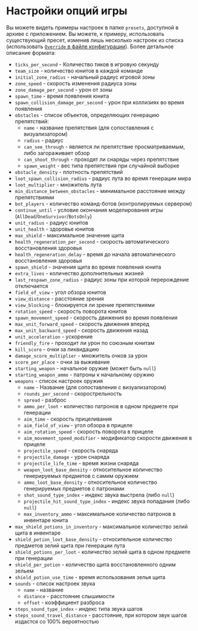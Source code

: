 # Настройки опций игры

Вы можете видеть примеры настроек в папке `presets`, доступной в архиве с приложением.
Вы можете, к примеру, использовать существующий пресет, изменив лишь несколько настроек из списка
(использовать [`Override` в файле конфигурации](app.md#формат-файла-конфигурации)).
Более детальное описание формата:

- `ticks_per_second` - Количество тиков в игровую секунду
- `team_size` - количество юнитов в каждой команде
- `initial_zone_radius` - начальный радиус игровой зоны
- `zone_speed` - скорость изменения радиуса зоны
- `zone_damage_per_second` - урон от зоны
- `spawn_time` - время появления юнита
- `spawn_collision_damage_per_second` - урон при коллизиях во время появления
- `obstacles` - список объектов, определяющих генерацию препятствий:
  - `name` - название препятствия (для сопоставления с визуализатором)
  - `radius` - радиус
  - `can_see_through` - является ли препятствие просматриваемым, либо загораживает обзор
  - `can_shoot_through` - проходят ли снаряды через препятствие
  - `spawn_weight` - вес типа препятствия при случайной выборке
- `obstacle_density` - плотность препятствий
- `loot_spawn_collision_radius` - радиус лута во время генерации мира
- `loot_multiplier` - множитель лута
- `min_distance_between_obstacles` - минимальное расстояние между препятствиями
- `bot_players` - количество команд-ботов (контролируемых сервером)
- `continue_until` - условие окончания моделирования игры (`AllDead`/`OneSurvivor`/`BotsOnly`)
- `unit_radius` - радиус юнитов
- `unit_health` - здоровье юнитов
- `max_shield` - максимальное значение щита
- `health_regeneration_per_second` - скорость автоматического восстановления здоровья
- `health_regeneration_delay` - время до начала автоматического восстановления здоровья
- `spawn_shield` - значения щита во время появления юнита
- `extra_lives` - количество дополнительных жизней
- `last_respawn_zone_radius` - радиус зоны при которой перерождение отключается
- `field_of_view` - угол обзора юнитов
- `view_distance` - расстояние зрения
- `view_blocking` - блокируется ли зрение препятствиями
- `rotation_speed` - скорость поворота юнитов
- `spawn_movement_speed` - скорость движения во время появления
- `max_unit_forward_speed` - скорость движения вперед
- `max_unit_backward_speed` - скорость движения назад
- `unit_acceleration` - ускорение
- `friendly_fire` - проходит ли урон по союзным юнитам
- `kill_score` - очки за ликвидацию
- `damage_score_multiplier` - множитель очков за урон
- `score_per_place` - очки за выживание
- `starting_weapon` - начальное оружие (может быть `null`)
- `starting_weapon_ammo` - патроны к начальному оружию
- `weapons` - список настроек оружия
  - `name` - Название (для сопоставления с визуализатором)
  - `rounds_per_second` - скорострельность
  - `spread` - разброс
  - `ammo_per_loot` - количество патронов в одном предмете при генерации
  - `aim_time` - скорость прицеливания
  - `aim_field_of_view` - угол обзора в прицеле
  - `aim_rotation_speed` - скорость поворота в прицеле
  - `aim_movement_speed_modifier` - модификатор скорости движения в прицеле
  - `projectile_speed` - скорость снаряда
  - `projectile_damage` - урон снаряда
  - `projectile_life_time` - время жизни снаряда
  - `weapon_loot_base_density` - относительное количество генерируемых предметов с самим оружием
  - `ammo_loot_base_density` - относительное количество генерируемых предметов с патронами
  - `shot_sound_type_index` - индекс звука выстрела (либо `null`)
  - `projectile_hit_sound_type_index` - индекс звука попадания (либо `null`)
  - `max_inventory_ammo` - максимальное количество патронов в инвентаре юнита
- `max_shield_potions_in_inventory` - максимальное количество зелий щита в инвентаре
- `shield_potion_loot_base_density` - относительное количество предметов зелий щита при генерации лута
- `shield_potions_per_loot` - количество зелий щита в одном предмете при генерации
- `shield_per_potion` - количество щита восстановленного одним зельем
- `shield_potion_use_time` - время использования зелья щита
- `sounds` - список настроек звука
  - `name` - название
  - `distance` - расстояние слышимости
  - `offset` - коэффициент разброса
- `steps_sound_type_index` - индекс типа звука шагов
- `steps_sound_travel_distance` - расстояние, при котором звук шагов издастся со 100% вероятностью
